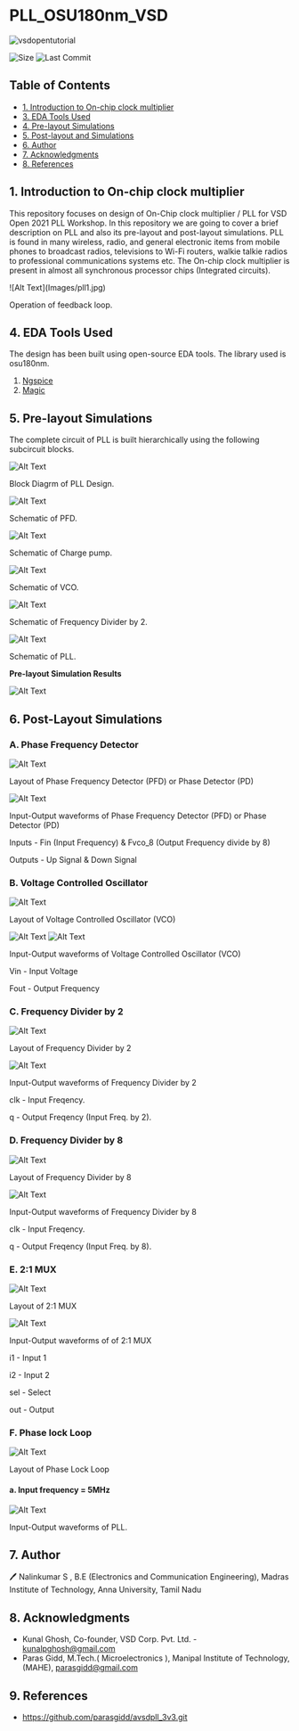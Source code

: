# PLL_OSU180nm_VSD

![vsdopentutorial](Images/Vsd.png)

![Size](https://img.shields.io/github/repo-size/Nalinkumar2002/vsd_pll_workshop?color=red)
![Last Commit](https://img.shields.io/github/last-commit/Nalinkumar2002/vsd_pll_workshop?color=green)





## Table of Contents
- [1. Introduction to On-chip clock multiplier](#1-introduction-to-On-chip-clock-multiplier)
- [3. EDA Tools Used](#3-eda-tools-used)
- [4. Pre-layout Simulations](#4-Pre-layout-Simulations)
- [5. Post-layout and Simulations](#5-Post-Layout-Simulations)
- [6. Author](#6-Author)
- [7. Acknowledgments](#7-acknowledgments)
- [8. References](#8-References)

## 1. Introduction to On-chip clock multiplier

 This repository focuses on design of On-Chip clock multiplier / PLL for VSD Open 2021 PLL Workshop.
 In this repository we are going to cover a brief description on PLL and also its pre-layout and post-layout simulations. 
 PLL is found in many wireless, radio, and general electronic items from mobile phones to broadcast radios, televisions to Wi-Fi routers, walkie talkie radios to professional   communications systems etc.
The On-chip clock multiplier is present in almost all synchronous processor chips (Integrated circuits).
</p>
![Alt Text](Images/pll1.jpg)

</p>

Operation of feedback loop.

</p>

## 4. EDA Tools Used 
The design has been built using open-source EDA tools. The library used is osu180nm. 

1. [Ngspice](http://ngspice.sourceforge.net/download.html)
2. [Magic](http://opencircuitdesign.com/magic/)

## 5. Pre-layout Simulations
The complete circuit of PLL is built hierarchically using the following subcircuit blocks.

</p>

![Alt Text](Images/blockdiagram.jpg)

</p>

Block Diagrm of PLL Design.

</p>

</p>

![Alt Text](Images/pfd_1.jpg)

</p>

Schematic of PFD.

</p>

</p>

![Alt Text](Images/cp.jpg)

</p>

Schematic of Charge pump.

</p>

</p>

![Alt Text](Images/vco.jpg)

</p>

Schematic of VCO.

</p>
</p>

![Alt Text](Images/pf2.jpg)

</p>

Schematic of Frequency Divider by 2.

</p>
</p>

![Alt Text](Images/pll2.jpg)

</p>

Schematic of PLL.

</p>
</p>


**Pre-layout Simulation Results**

</p>

![Alt Text](Images/prelayout_pll.png)

</p>


## 6. Post-Layout Simulations 

### A. Phase Frequency Detector
![Alt Text](Images/pfd.png)

</p>

 Layout of Phase Frequency Detector (PFD) or Phase Detector (PD)

</p>
</p>

![Alt Text](Images/postlayout_pfd.png)

</p>

Input-Output waveforms of Phase Frequency Detector (PFD) or Phase Detector (PD) </p>
     Inputs - Fin (Input Frequency) &
              Fvco_8 (Output Frequency divide by 8) </p> </p>
     Outputs - Up Signal &
               Down Signal         </p>

</p>
</p>

### B. Voltage Controlled Oscillator
![Alt Text](Images/vco101.png)


</p>

Layout of Voltage Controlled Oscillator (VCO)

</p>

</p>

![Alt Text](Images/postlayout_vco_in.png)
![Alt Text](Images/postlayout_vco_out.png)

</p>

 Input-Output waveforms of Voltage Controlled Oscillator (VCO) </p>
Vin - Input Voltage </p>
Fout - Output Frequency

</p>

</p>

### C. Frequency Divider by 2
![Alt Text](Images/freqdiv2.png)

</p>

 Layout of Frequency Divider by 2 </p> 
</p>


![Alt Text](Images/postlayout_freq_div_2.png)

</p>

Input-Output waveforms of Frequency Divider by 2 </p>
clk - Input Freqency. </p>
q - Output Freqency (Input Freq. by 2). </p>

</p>

### D. Frequency Divider by 8
![Alt Text](Images/freqdiv8.png)

</p>
</p>

 Layout of Frequency Divider by 8 </p> 
</p>


![Alt Text](Images/postlayout_freq_div_8.png)

</p>

 Input-Output waveforms of Frequency Divider by 8 </p>
clk - Input Freqency. </p>
q - Output Freqency (Input Freq. by 8). </p>

</p>

### E. 2:1 MUX
![Alt Text](Images/mux21.png)

</p>
 Layout of 2:1 MUX </p> 
</p>

![Alt Text](Images/postlayout_mux.png)

</p>
Input-Output waveforms of of 2:1 MUX </p> 
i1 - Input 1 </p> 
i2 - Input 2 </p> 
sel - Select </p> 
out - Output </p> 
</p>

### F. Phase lock Loop 
</p>

![Alt Text](Images/PLLv3.png)

</p>
</p>
Layout of Phase Lock Loop </p> 
</p>

#### a. Input frequency = 5MHz

</p>

![Alt Text](Images/postlayout_pll.png)

</p>
</p>
Input-Output waveforms of PLL. </p> 




## 7. Author

🖊️  Nalinkumar S , B.E (Electronics and Communication Engineering), Madras Institute of Technology, Anna University, Tamil Nadu 

## 8. Acknowledgments

 - Kunal Ghosh, Co-founder, VSD Corp. Pvt. Ltd. - kunalpghosh@gmail.com
 - Paras Gidd, M.Tech.( Microelectronics ), Manipal Institute of Technology,(MAHE), parasgidd@gmail.com

## 9. References

- https://github.com/parasgidd/avsdpll_3v3.git


